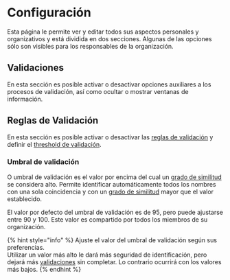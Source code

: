 # Configuración

Esta página le permite ver y editar todos sus aspectos personales y organizativos y está dividida en dos secciones. Algunas de las opciones sólo son visibles para los responsables de la organización.

## Validaciones

En esta sección es posible activar o desactivar opciones auxiliares a los procesos de validación, así como ocultar o mostrar ventanas de información.

## Reglas de Validación

En esta sección es posible activar o desactivar las [reglas de validación](validacoes/aplicacao-de-regras.md#regras-de-validacao) y definir el [threshold de validación](configuracoes.md#threshold-de-validacao).

### Umbral de validación

O umbral de validación es el valor por encima del cual un [grado de similitud](../glossario/glossario-aplicacao.md#grau-de-semelhanca) se considera alto. Permite identificar automáticamente todos los nombres con una sola coincidencia y con un [grado de similitud](../glossario/glossario-aplicacao.md#grau-de-semelhanca) mayor que el valor establecido.

El valor por defecto del umbral de validación es de 95, pero puede ajustarse entre 90 y 100. Este valor es compartido por todos los miembros de su organización.

{% hint style="info" %}
Ajuste el valor del umbral de validación según sus preferencias. \
Utilizar un valor más alto le dará más seguridad de identificación, pero dejará más [validaciones](../glossario/glossario-aplicacao.md#validacao) sin completar. Lo contrario ocurrirá con los valores más bajos.
{% endhint %}

